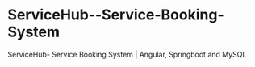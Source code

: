 # ServiceHub--Service-Booking-System
ServiceHub- Service Booking System | Angular, Springboot and MySQL

